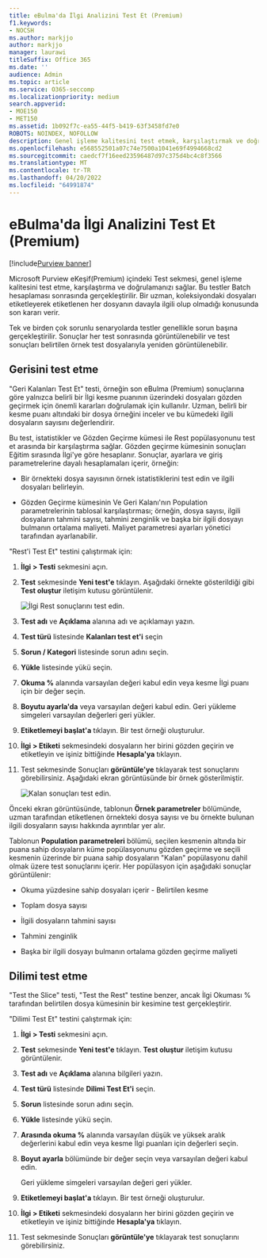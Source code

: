 ```yaml
---
title: eBulma'da İlgi Analizini Test Et (Premium)
f1.keywords:
- NOCSH
ms.author: markjjo
author: markjjo
manager: laurawi
titleSuffix: Office 365
ms.date: ''
audience: Admin
ms.topic: article
ms.service: O365-seccomp
ms.localizationpriority: medium
search.appverid:
- MOE150
- MET150
ms.assetid: 1b092f7c-ea55-44f5-b419-63f3458fd7e0
ROBOTS: NOINDEX, NOFOLLOW
description: Genel işleme kalitesini test etmek, karşılaştırmak ve doğrulamak için eBulma'da (Premium) Batch hesaplamasının ardından Test sekmesini kullanmayı öğrenin.
ms.openlocfilehash: e568552501a07c74e7500a1041e69f4994668cd2
ms.sourcegitcommit: caedcf7f16eed23596487d97c375d4bc4c8f3566
ms.translationtype: MT
ms.contentlocale: tr-TR
ms.lasthandoff: 04/20/2022
ms.locfileid: "64991874"
---
```

# <a name="test-relevance-analysis-in-ediscovery-premium"></a>eBulma'da İlgi Analizini Test Et (Premium)

[!include[Purview banner](../includes/purview-rebrand-banner.md)]
  
Microsoft Purview eKeşif(Premium) içindeki Test sekmesi, genel işleme kalitesini test etme, karşılaştırma ve doğrulamanızı sağlar. Bu testler Batch hesaplaması sonrasında gerçekleştirilir. Bir uzman, koleksiyondaki dosyaları etiketleyerek etiketlenen her dosyanın davayla ilgili olup olmadığı konusunda son kararı verir.
  
Tek ve birden çok sorunlu senaryolarda testler genellikle sorun başına gerçekleştirilir. Sonuçlar her test sonrasında görüntülenebilir ve test sonuçları belirtilen örnek test dosyalarıyla yeniden görüntülenebilir.
  
## <a name="testing-the-rest"></a>Gerisini test etme

"Geri Kalanları Test Et" testi, örneğin son eBulma (Premium) sonuçlarına göre yalnızca belirli bir İlgi kesme puanının üzerindeki dosyaları gözden geçirmek için önemli kararları doğrulamak için kullanılır. Uzman, belirli bir kesme puanı altındaki bir dosya örneğini inceler ve bu kümedeki ilgili dosyaların sayısını değerlendirir.
  
Bu test, istatistikler ve Gözden Geçirme kümesi ile Rest popülasyonunu test et arasında bir karşılaştırma sağlar. Gözden geçirme kümesinin sonuçları Eğitim sırasında İlgi'ye göre hesaplanır. Sonuçlar, ayarlara ve giriş parametrelerine dayalı hesaplamaları içerir, örneğin:
  
- Bir örnekteki dosya sayısının örnek istatistiklerini test edin ve ilgili dosyaları belirleyin.

- Gözden Geçirme kümesinin Ve Geri Kalanı'nın Population parametrelerinin tablosal karşılaştırması; örneğin, dosya sayısı, ilgili dosyaların tahmini sayısı, tahmini zenginlik ve başka bir ilgili dosyayı bulmanın ortalama maliyeti. Maliyet parametresi ayarları yönetici tarafından ayarlanabilir.

"Rest'i Test Et" testini çalıştırmak için:

1. **İlgi \> Testi** sekmesini açın.

2. **Test** sekmesinde **Yeni test'e** tıklayın. Aşağıdaki örnekte gösterildiği gibi **Test oluştur** iletişim kutusu görüntülenir.

    ![İlgi Rest sonuçlarını test edin.](../media/46e6898a-f929-4fd0-88d9-6f91d04b6ce2.png)
  
3. **Test adı** ve **Açıklama** alanına adı ve açıklamayı yazın.

4. **Test türü** listesinde **Kalanları test et'i** seçin

5. **Sorun / Kategori** listesinde sorun adını seçin.

6. **Yükle** listesinde yükü seçin. 

7. **Okuma %** alanında varsayılan değeri kabul edin veya kesme İlgi puanı için bir değer seçin. 

8. **Boyutu ayarla'da** veya varsayılan değeri kabul edin. Geri yükleme simgeleri varsayılan değerleri geri yükler.

9. **Etiketlemeyi başlat'a** tıklayın. Bir test örneği oluşturulur.

10. **İlgi \> Etiketi** sekmesindeki dosyaların her birini gözden geçirin ve etiketleyin ve işiniz bittiğinde **Hesapla'ya** tıklayın.

11. Test sekmesinde Sonuçları **görüntüle'ye** tıklayarak test sonuçlarını görebilirsiniz. Aşağıdaki ekran görüntüsünde bir örnek gösterilmiştir.

    ![Kalan sonuçları test edin.](../media/b95744a9-047d-4c29-992d-04fa7e58e58a.png)
  
Önceki ekran görüntüsünde, tablonun **Örnek parametreler** bölümünde, uzman tarafından etiketlenen örnekteki dosya sayısı ve bu örnekte bulunan ilgili dosyaların sayısı hakkında ayrıntılar yer alır.
  
Tablonun **Population parametreleri** bölümü, seçilen kesmenin altında bir puana sahip dosyaların küme popülasyonunu gözden geçirme ve seçili kesmenin üzerinde bir puana sahip dosyaların "Kalan" popülasyonu dahil olmak üzere test sonuçlarını içerir. Her popülasyon için aşağıdaki sonuçlar görüntülenir:
  
- Okuma yüzdesine sahip dosyaları içerir - Belirtilen kesme

- Toplam dosya sayısı

- İlgili dosyaların tahmini sayısı

- Tahmini zenginlik

- Başka bir ilgili dosyayı bulmanın ortalama gözden geçirme maliyeti

## <a name="testing-the-slice"></a>Dilimi test etme

"Test the Slice" testi, "Test the Rest" testine benzer, ancak İlgi Okuması % tarafından belirtilen dosya kümesinin bir kesimine test gerçekleştirir.

"Dilimi Test Et" testini çalıştırmak için:
  
1. **İlgi \> Testi** sekmesini açın.

2. **Test** sekmesinde **Yeni test'e** tıklayın. **Test oluştur** iletişim kutusu görüntülenir.

3. **Test adı** ve **Açıklama** alanına bilgileri yazın.

4. **Test türü** listesinde **Dilimi Test Et'i** seçin.

5. **Sorun** listesinde sorun adını seçin.

6. **Yükle** listesinde yükü seçin.

7. **Arasında okuma %** alanında varsayılan düşük ve yüksek aralık değerlerini kabul edin veya kesme İlgi puanları için değerleri seçin.

8. **Boyut ayarla** bölümünde bir değer seçin veya varsayılan değeri kabul edin.

    Geri yükleme simgeleri varsayılan değeri geri yükler.

9. **Etiketlemeyi başlat'a** tıklayın. Bir test örneği oluşturulur.

10. **İlgi \> Etiketi** sekmesindeki dosyaların her birini gözden geçirin ve etiketleyin ve işiniz bittiğinde **Hesapla'ya** tıklayın.

11. Test sekmesinde Sonuçları **görüntüle'ye** tıklayarak test sonuçlarını görebilirsiniz.
